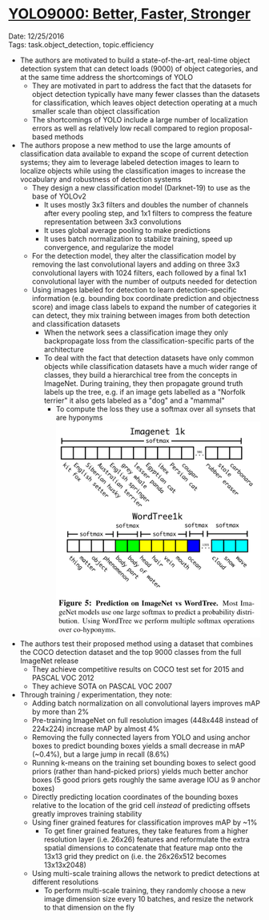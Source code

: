 # [YOLO9000: Better, Faster, Stronger](https://arxiv.org/abs/1612.08242)

Date: 12/25/2016  
Tags: task.object_detection, topic.efficiency

- The authors are motivated to build a state-of-the-art, real-time object detection system that can detect loads (9000) of object categories, and at the same time address the shortcomings of YOLO
    - They are motivated in part to address the fact that the datasets for object detection typically have many fewer classes than the datasets for classification, which leaves object detection operating at a much smaller scale than object classification
    - The shortcomings of YOLO include a large number of localization errors as well as relatively low recall compared to region proposal-based methods
- The authors propose a new method to use the large amounts of classification data available to expand the scope of current detection systems; they aim to leverage labeled detection images to learn to localize objects while using the classification images to increase the vocabulary and robustness of detection systems
    - They design a new classification model (Darknet-19) to use as the base of YOLOv2
        - It uses mostly 3x3 filters and doubles the number of channels after every pooling step, and 1x1 filters to compress the feature representation between 3x3 convolutions
        - It uses global average pooling to make predictions
        - It uses batch normalization to stabilize training, speed up convergence, and regularize the model
    - For the detection model, they alter the classification model by removing the last convolutional layers and adding on three 3x3 convolutional layers with 1024 filters, each followed by a final 1x1 convolutional layer with the number of outputs needed for detection
    - Using images labeled for detection to learn detection-specific information (e.g. bounding box coordinate prediction and objectness score) and image class labels to expand the number of categories it can detect, they mix training between images from both detection and classification datasets
        - When the network sees a classification image they only backpropagate loss from the classification-specific parts of the architecture
        - To deal with the fact that detection datasets have only common objects while classification datasets have a much wider range of classes, they build a hierarchical tree from the concepts in ImageNet. During training, they then propagate ground truth labels up the tree, e.g. if an image gets labelled as a "Norfolk terrier" it also gets labeled as a "dog" and a "mammal"
            - To compute the loss they use a softmax over all synsets that are hyponyms
![](./images/hyponyms_softmax.png)
- The authors test their proposed method using a dataset that combines the COCO detection dataset and the top 9000 classes from the full ImageNet release
    - They achieve competitive results on COCO test set for 2015 and PASCAL VOC 2012
    - They achieve SOTA on PASCAL VOC 2007
- Through training / experimentation, they note:
    - Adding batch normalization on all convolutional layers improves mAP by more than 2%
    - Pre-training ImageNet on full resolution images (448x448 instead of 224x224) increase mAP by almost 4% 
    - Removing the fully connected layers from YOLO and using anchor boxes to predict bounding boxes yields a small decrease in mAP (~0.4%), but a large jump in recall (8.6%)
    - Running k-means on the training set bounding boxes to select good priors (rather than hand-picked priors) yields much better anchor boxes (5 good priors gets roughly the same average IOU as 9 anchor boxes)
    - Directly predicting location coordinates of the bounding boxes relative to the location of the grid cell *instead* of predicting offsets greatly improves training stability
    - Using finer grained features for classification improves mAP by ~1%
        - To get finer grained features, they take features from a higher resolution layer (i.e. 26x26) features and reformulate the extra spatial dimensions to concatenate that feature map onto the 13x13 grid they predict on (i.e. the 26x26x512 becomes 13x13x2048)
    - Using multi-scale training allows the network to predict detections at different resolutions
        - To perform multi-scale training, they randomly choose a new image dimension size every 10 batches, and resize the network to that dimension on the fly
